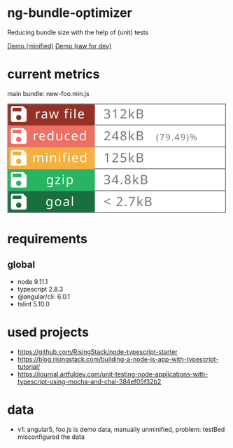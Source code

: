 # ng-bundle-optimizer
Reducing bundle size with the help of (unit) tests


[Demo (minified)](https://willi84.github.io/ng-bundle-optimizer/demo/prod)
[Demo (raw for dev)](https://willi84.github.io/ng-bundle-optimizer/demo/dev)

# current metrics
main bundle: new-foo.min.js

<img src="badge.svg">




# requirements
## global

* node 9.11.1
* typescript 2.8.3
* @angular/cli: 6.0.1
* tslint 5.10.0



# used projects
* https://github.com/RisingStack/node-typescript-starter
* https://blog.risingstack.com/building-a-node-js-app-with-typescript-tutorial/
* https://journal.artfuldev.com/unit-testing-node-applications-with-typescript-using-mocha-and-chai-384ef05f32b2

# data

* v1: angular5, foo.js is demo data, manually unminified, problem: testBed misconfigured the data
